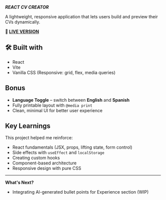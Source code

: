 **_REACT CV CREATOR_**

A lightweight, responsive application that lets users build and preview their CVs dynamically.  

**🔗 [LIVE VERSION](https://gitthatjob.vercel.app/)** 


**🛠️ Built with**
---
- React
- Vite
- Vanilla CSS (Responsive: grid, flex, media queries)

**Bonus**
---

- **Language Toggle** – switch between **English** and **Spanish**
- Fully printable layout with `@media print`
- Clean, minimal UI for better user experience

**Key Learnings**
---

This project helped me reinforce:
- React fundamentals (JSX, props, lifting state, form control)
- Side effects with `useEffect` and `localStorage`
- Creating custom hooks
- Component-based architecture
- Responsive design with pure CSS

---

**What's Next?**
- Integrating AI-generated bullet points for Experience section (WIP)

